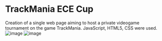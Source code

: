 # TrackMania ECE Cup
Creation of a single web page aiming to host a private videogame tournament on the game TrackMania. JavaScript, HTML5, CSS were used.
![image](https://github.com/aent0n/TMeceCUP/assets/116871473/3bfad500-349e-4f03-9a59-9015f0dfcfae)
![image](https://github.com/aent0n/TMeceCUP/assets/116871473/923a7811-6bc6-44c1-848c-51998c12950f)

